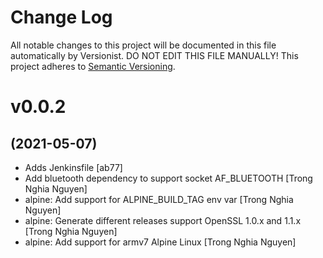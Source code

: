 # Change Log

All notable changes to this project will be documented in this file
automatically by Versionist. DO NOT EDIT THIS FILE MANUALLY!
This project adheres to [Semantic Versioning](http://semver.org/).

# v0.0.2
## (2021-05-07)

* Adds Jenkinsfile [ab77]
* Add bluetooth dependency to support socket AF_BLUETOOTH [Trong Nghia Nguyen]
* alpine: Add support for ALPINE_BUILD_TAG env var [Trong Nghia Nguyen]
* alpine: Generate different releases support OpenSSL 1.0.x and 1.1.x [Trong Nghia Nguyen]
* alpine: Add support for armv7 Alpine Linux [Trong Nghia Nguyen]
